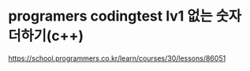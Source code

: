 # programers codingtest lv1 없는 숫자 더하기(c++)
https://school.programmers.co.kr/learn/courses/30/lessons/86051
